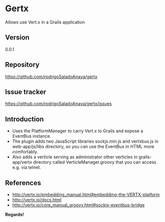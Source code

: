Gertx
=====

Allows use Vert.x in a Grails application

Version
----
0.0.1

Repository
----
https://github.com/rodrigoSaladoAnaya/gertx

Issue tracker
----
https://github.com/rodrigoSaladoAnaya/gertx/issues

Introduction
----
  - Uses the PlatformManager to carry Vert.x to Grails and expose a EventBus instance.
  - The plugin adds two JavaScript libraries sockjs.min.js and vertxbus.js in web-app/js/libs directory, so you can use the EventBus in HTML more comfortably.
  - Also adds a verticle serving as administrator other verticles in grails-app/vertx directory called VerticleManager.groovy that you can access e.g. via telnet.

References
----
* http://vertx.io/embedding_manual.html#embedding-the-VERTX-platform
* http://vertx.io/docs.html
* http://vertx.io/core_manual_groovy.html#sockjs-eventbus-bridge


**Regards!**
